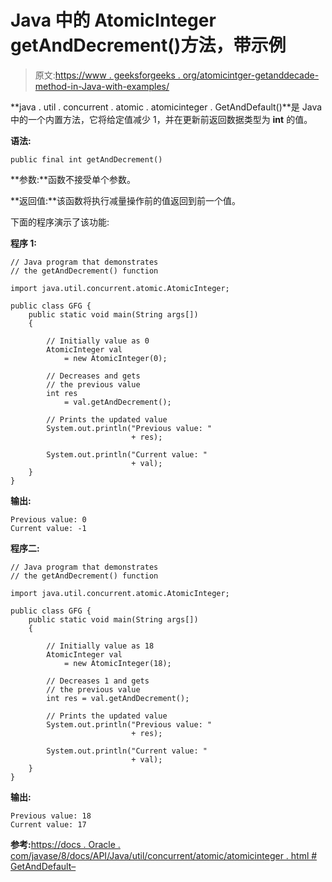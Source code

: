 # Java 中的 AtomicInteger getAndDecrement()方法，带示例

> 原文:[https://www . geeksforgeeks . org/atomicintger-getanddecade-method-in-Java-with-examples/](https://www.geeksforgeeks.org/atomicinteger-getanddecrement-method-in-java-with-examples/)

**java . util . concurrent . atomic . atomicinteger . GetAndDefault()**是 Java 中的一个内置方法，它将给定值减少 1，并在更新前返回数据类型为 **int** 的值。

**语法:**

```
public final int getAndDecrement()

```

**参数:**函数不接受单个参数。

**返回值:**该函数将执行减量操作前的值返回到前一个值。

下面的程序演示了该功能:

**程序 1:**

```
// Java program that demonstrates
// the getAndDecrement() function

import java.util.concurrent.atomic.AtomicInteger;

public class GFG {
    public static void main(String args[])
    {

        // Initially value as 0
        AtomicInteger val
            = new AtomicInteger(0);

        // Decreases and gets
        // the previous value
        int res
            = val.getAndDecrement();

        // Prints the updated value
        System.out.println("Previous value: "
                           + res);

        System.out.println("Current value: "
                           + val);
    }
}
```

**输出:**

```
Previous value: 0
Current value: -1

```

**程序二:**

```
// Java program that demonstrates
// the getAndDecrement() function

import java.util.concurrent.atomic.AtomicInteger;

public class GFG {
    public static void main(String args[])
    {

        // Initially value as 18
        AtomicInteger val
            = new AtomicInteger(18);

        // Decreases 1 and gets
        // the previous value
        int res = val.getAndDecrement();

        // Prints the updated value
        System.out.println("Previous value: "
                           + res);

        System.out.println("Current value: "
                           + val);
    }
}
```

**输出:**

```
Previous value: 18
Current value: 17

```

**参考:**[https://docs . Oracle . com/javase/8/docs/API/Java/util/concurrent/atomic/atomicinteger . html # GetAndDefault–](https://docs.oracle.com/javase/8/docs/api/java/util/concurrent/atomic/AtomicInteger.html#getAndDecrement--)